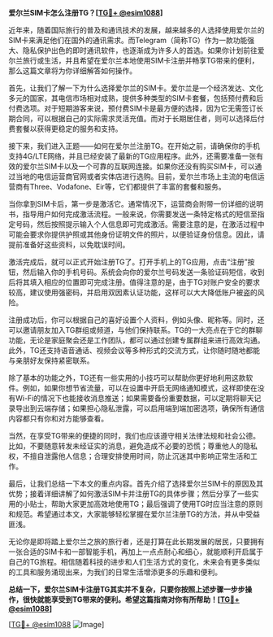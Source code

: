 **爱尔兰SIM卡怎么注册TG？[[TG💪+ @esim1088](https://t.me/s/esim1088)]**

近年来，随着国际旅行的普及和通讯技术的发展，越来越多的人选择使用爱尔兰的SIM卡来满足他们在国外的通讯需求。而Telegram（简称TG）作为一款功能强大、隐私保护出色的即时通讯软件，也逐渐成为许多人的首选。如果你计划前往爱尔兰旅行或生活，并且希望在爱尔兰本地使用SIM卡注册并畅享TG带来的便利，那么这篇文章将为你详细解答如何操作。

首先，让我们了解一下为什么选择爱尔兰的SIM卡。爱尔兰是一个经济发达、文化多元的国家，其电信市场相对成熟，提供多种类型的SIM卡套餐，包括预付费和后付费选项。对于短期游客来说，预付费SIM卡是最方便的选择，因为它无需签订长期合同，可以根据自己的实际需求灵活充值。而对于长期居住者，则可以选择后付费套餐以获得更稳定的服务和支持。

接下来，我们进入正题——如何在爱尔兰注册TG。在开始之前，请确保你的手机支持4G/LTE网络，并且已经安装了最新的TG应用程序。此外，还需要准备一张有效的爱尔兰SIM卡以及一个可靠的互联网连接。如果你还没有购买SIM卡，可以通过当地的电信运营商官网或者实体店进行选购。目前，爱尔兰市场上主流的电信运营商有Three、Vodafone、Eir等，它们都提供了丰富的套餐和服务。

当你拿到SIM卡后，第一步是激活它。通常情况下，运营商会附带一份详细的说明书，指导用户如何完成激活流程。一般来说，你需要发送一条特定格式的短信至指定号码，然后按照提示输入个人信息即可完成激活。需要注意的是，在激活过程中可能会要求你提供护照或其他身份证明文件的照片，以便验证身份信息。因此，请提前准备好这些资料，以免耽误时间。

激活完成后，就可以正式开始注册TG了。打开手机上的TG应用，点击“注册”按钮，然后输入你的手机号码。系统会向你的爱尔兰号码发送一条验证码短信，收到后将其填入相应的位置即可完成注册。值得注意的是，由于TG对账户安全的要求较高，建议使用强密码，并启用双因素认证功能，这样可以大大降低账户被盗的风险。

注册成功后，你可以根据自己的喜好设置个人资料，例如头像、昵称等。同时，还可以邀请朋友加入TG群组或频道，与他们保持联系。TG的一大亮点在于它的群聊功能，无论是家庭聚会还是工作团队，都可以通过创建专属群组来进行高效沟通。此外，TG还支持语音通话、视频会议等多种形式的交流方式，让你随时随地都能与亲朋好友保持紧密联系。

除了基本的功能之外，TG还有一些实用的小技巧可以帮助你更好地利用这款软件。例如，如果你想节省流量，可以在设置中开启无网络通知模式，这样即使在没有Wi-Fi的情况下也能接收消息推送；如果需要备份重要数据，可以定期将聊天记录导出到云端存储；如果担心隐私泄露，可以启用端到端加密选项，确保所有通信内容都只有你和对方能够查看。

当然，在享受TG带来的便捷的同时，我们也应该遵守相关法律法规和社会公德。比如，不要随意转发未经证实的消息，避免造成不必要的恐慌；尊重他人的隐私权，不擅自泄露他人信息；合理安排使用时间，防止沉迷其中影响正常生活和工作。

最后，让我们总结一下本文的重点内容。首先介绍了选择爱尔兰SIM卡的原因及其优势；接着详细讲解了如何激活SIM卡并注册TG的具体步骤；然后分享了一些实用的小贴士，帮助大家更加高效地使用TG；最后强调了使用TG时应当注意的原则和规范。希望通过本文，大家能够轻松掌握在爱尔兰注册TG的方法，并从中受益匪浅。

无论你是即将踏上爱尔兰之旅的旅行者，还是打算在此长期发展的居民，只要拥有一张合适的SIM卡和一部智能手机，再加上一点点耐心和细心，就能顺利开启属于自己的TG旅程。相信随着科技的进步和人们生活方式的变化，未来会有更多类似的工具和服务涌现出来，为我们的日常生活增添更多的乐趣和便利。

**总结一下，爱尔兰SIM卡注册TG其实并不复杂，只要你按照上述步骤一步步操作，很快就能享受到TG带来的便利。希望这篇指南对你有所帮助！[[TG💪+ @esim1088](https://t.me/s/esim1088)]**

[[TG💪+ @esim1088](https://t.me/s/esim1088) ![Image](https://i.postimg.cc/4NQfJmqS/Snipaste-2025-05-13-00-14-12.png)]